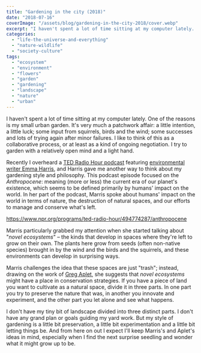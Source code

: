 ```yaml
---
title: "Gardening in the city (2018)"
date: "2018-07-16"
coverImage: "/assets/blog/gardening-in-the-city-2018/cover.webp"
excerpt: "I haven't spent a lot of time sitting at my computer lately. One of the reasons is my small urban garden. It's very much a patchwork affair: a little intention, a little luck; some input from squirrels, birds and the wind…"
categories:
  - "life-the-universe-and-everything"
  - "nature-wildlife"
  - "society-culture"
tags:
  - "ecosystem"
  - "environment"
  - "flowers"
  - "garden"
  - "gardening"
  - "landscape"
  - "nature"
  - "urban"
---
```


I haven't spent a lot of time sitting at my computer lately. One of the reasons is my small urban garden. It's very much a patchwork affair: a little intention, a little luck; some input from squirrels, birds and the wind; some successes and lots of trying again after minor failures. I like to think of this as a collaborative process, or at least as a kind of ongoing negotiation. I try to garden with a relatively open mind and a light hand.

Recently I overheard a [TED Radio Hour podcast](https://www.npr.org/podcasts/510298/ted-radio-hour) featuring [environmental writer Emma Harris](https://www.ted.com/speakers/emma_marris), and Harris gave me another way to think about my gardening style and philosophy. This podcast episode focused on the _Anthropocene_: meaning (more or less) the current era of our planet's existence, which seems to be defined primarily by humans' impact on the world. In her part of the podcast, Marris spoke about humans' impact on the world in terms of nature, the destruction of natural spaces, and our efforts to manage and conserve what's left.

https://www.npr.org/programs/ted-radio-hour/494774287/anthropocene

Marris particularly grabbed my attention when she started talking about "_novel ecosystems_" – the kinds that develop in spaces where they're left to grow on their own. The plants here grow from seeds (often non-native species) brought in by the wind and the birds and the squirrels, and these environments can develop in surprising ways.

Marris challenges the idea that these spaces are just "trash"; instead, drawing on the work of [Greg Aplet](https://wilderness.org/bios/staff/greg-aplet-phd), she suggests that _novel ecosystems_ might have a place in conservation strategies. If you have a piece of land you want to cultivate as a natural space, divide it in three parts. In one part you try to preserve the nature that was, in another you innovate and experiment, and the other part you let alone and see what happens.

I don't have my tiny bit of landscape divided into three distinct parts. I don't have any grand plan or goals guiding my yard work. But my style of gardening is a little bit preservation, a little bit experimentation and a little bit letting things be. And from here on out I expect I'll keep Marris's and Aplet's ideas in mind, especially when I find the next surprise seedling and wonder what it might grow up to be.